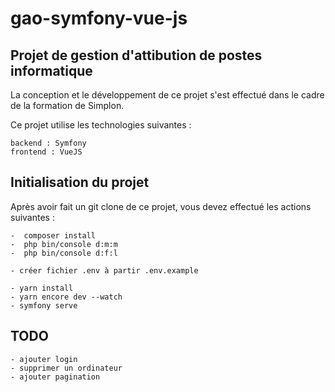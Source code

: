 # gao-symfony-vue-js
## Projet de gestion d'attibution de postes informatique

La conception et le développement de ce projet s'est effectué dans le cadre de la formation de Simplon.

Ce projet utilise les technologies suivantes :

    backend : Symfony
    frontend : VueJS

## Initialisation du projet

Après avoir fait un git clone de ce projet, vous devez effectué les actions suivantes :

    -  composer install
    -  php bin/console d:m:m
    -  php bin/console d:f:l
    
    - créer fichier .env à partir .env.example

    - yarn install
    - yarn encore dev --watch
    - symfony serve
  
## TODO 

    - ajouter login 
    - supprimer un ordinateur
    - ajouter pagination 

